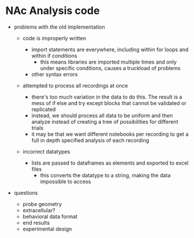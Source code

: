 # NAc Analysis code

- problems with the old implementation

    - code is improperly written
        - import statements are everywhere, including within for loops and within if conditions
            - this means libraries are imported multiple times and only under specific conditions, causes a truckload of problems
        - other syntax errors

    - attempted to process all recordings at once
        - there's too much variation in the data to do this. The result is a mess of if else and try except blocks that cannot be validated or replicated
        - instead, we should process all data to be uniform and then analyze instead of creating a tree of possibilities for different trials
        - it may be that we want different notebooks per recording to get a full in depth specified analysis of each recording

    - incorrect datatypes
        - lists are passed to dataframes as elements and exported to excel files
            - this converts the datatype to a string, making the data impossible to access
        
- questions
    - probe geometry
    - extracellular?
    - behavioral data format
    - end results
    - experimental design
